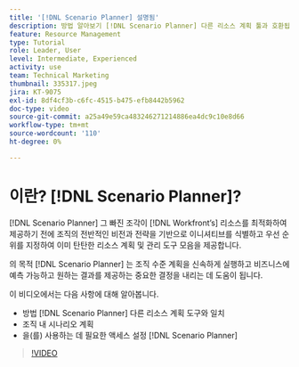 ```yaml
---
title: '[!DNL Scenario Planner] 설명됨'
description: 방법 알아보기 [!DNL Scenario Planner] 다른 리소스 계획 툴과 호환됩니다. 그런 다음 설정 방법을 알아봅니다. [!DNL Scenario Planner].
feature: Resource Management
type: Tutorial
role: Leader, User
level: Intermediate, Experienced
activity: use
team: Technical Marketing
thumbnail: 335317.jpeg
jira: KT-9075
exl-id: 8df4cf3b-c6fc-4515-b475-efb8442b5962
doc-type: video
source-git-commit: a25a49e59ca483246271214886ea4dc9c10e8d66
workflow-type: tm+mt
source-wordcount: '110'
ht-degree: 0%

---
```


# 이란? [!DNL Scenario Planner]?

[!DNL Scenario Planner] 그 빠진 조각이 [!DNL Workfront’s] 리소스를 최적화하여 제공하기 전에 조직의 전반적인 비전과 전략을 기반으로 이니셔티브를 식별하고 우선 순위를 지정하여 이미 탄탄한 리소스 계획 및 관리 도구 모음을 제공합니다.

의 목적 [!DNL Scenario Planner] 는 조직 수준 계획을 신속하게 실행하고 비즈니스에 예측 가능하고 원하는 결과를 제공하는 중요한 결정을 내리는 데 도움이 됩니다.

이 비디오에서는 다음 사항에 대해 알아봅니다.

* 방법 [!DNL Scenario Planner] 다른 리소스 계획 도구와 일치
* 조직 내 시나리오 계획
* 을(를) 사용하는 데 필요한 액세스 설정 [!DNL Scenario Planner]

>[!VIDEO](https://video.tv.adobe.com/v/335317/?quality=12&learn=on)
